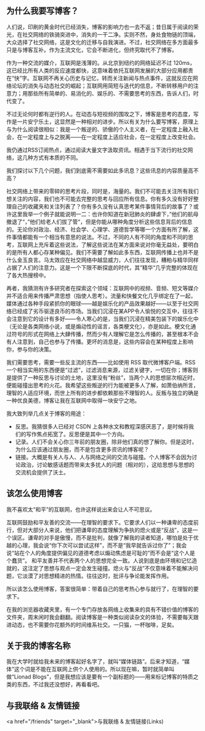 ## **为什么我要写博客？**

人们说，印刷的黄金时代已经消失，博客的影响力也一去不返；昔日属于阅读的荣光，在社交网络的铁骑突进中，消失的一干二净。实则不然，身处食物链的顶端，大众选择了社交网络，这是文化的迁移与自我演进。不过，社交网络在多方面最多只是与博客互补。作为主流文化，它会不断进化，但终究取代不了博客。

作为一种交流的媒介，互联网是浅薄的。从北京到纽约的网络延迟不过 120ms，这已经比所有人类的反应速度都快，这意味着依托互联网发展的大部分应用都贵在“快”字。互联网不再关心历史与记忆，转而关注新闻与热点事件，这就反应在网络论坛的消失与动态社交的崛起；互联网用简短与迭代的信息，不断转移用户的注意力；用那些所有简单的、易消化的、娱乐的、不需要思考的东西，告诉人们，时代变了。

不过无论何时都有逆行的人。在动态与短视频的围攻之下，博客是思考的态度，写作是一片安宁乐土，这显然是一种相对的进步。所以有关为什么要写博客，原理上与为什么阅读很相似：我是一个叛逆的、骄傲的个人主义者，在一定程度上融入社会，在一定程度上与之脱离——在一定程度上适应社会，在一定程度上改变社会。

我仍通过RSS订阅热点，通过阅读大量文字汲取资讯。相遇于当下流行的社交网络，这几种方式有本质的不同。

我们探讨以下几个问题，我们到底需不需要如此多讯息？这些讯息的内容质量高不高？

社交网络上带来的零碎的思考片段，同时是，海量的。我们不可能去关注所有我们想关注的内容，我们也不可能去完整的思考与回应所有信息。你有多久没有好好整理自己的收藏夹和关注列表了？你有多久没有认真思考某件事情背后的故事了？或许这里我举一个例子就能说明一二：也许你知道在新冠肺炎的肆虐下，”他们的航母撤退了“，”他们给老人们拔了管“，但是你能从哪种角度分析这些信息背后的信息的。无论你对政治、经济、社会学、心理学、道德哲学等哪一个方面有所了解，这件事情都能有一个相当有意思的说法。不过，不同的人有不同的角度和不同的思考，互联网上充斥着这些说法，了解这些说法在某方面来说对你毫无益处，要明白的是所有人都心存某种偏见。我们不需要了解如此多东西，互联网传播上也并不是什么金玉良言。马太效应在社交网络中越显威力，人们往往发现，糟粕与精华同样占据了人们的注意力。这是一个下限不断探底的时代，其”精华“几乎完整的体现在了各大热搜榜中。

再者，我猜测有许多研究者在探索这个领域：互联网中的视频、音频、短文等媒介并不适合用来传播严肃思想（指使人思考）。流量和快餐文化几乎绑定在了一起，媒体通过各种手段紧抓你的眼球——越是娱乐化的产品效果越好——以至于社交网络已经成了劣币驱逐良币的市场。当我们沉浸在某APP令人愉悦的交互中，往往不会注意到它的设计有多好——令人寒心的是，当我们沉浸在精美包装下的娱乐化中（无论是各类网络小说，或是煽动性的谣言，各类梗文化），亦是如此。梗文化通过符号的形式在网络上大肆传播，然而少有人理解它是怎么传播的，甚至根本不会有人注意到，自己也参与了传播。更坏的消息是，这些内容会在某种程度上影响你，参与你的决策。

我们需要思考，需要一些反主流的东西——比如使用 RSS 取代微博客户端。RSS 一个相当实用的东西便是“过滤”，过滤消息来源，过滤关键字，一切在你；博客则是提供了一种反思与讨论的土地，这里没有“粉丝”，当两个人的思想层次相近时，便能碰撞出思考的火花。我希望这些叛逆的行为能被更多人了解，如萧伯纳所言，理智的人适应环境，而世上所有的进步都依赖那些不理智的人。反叛与独立的确是一种优良美德，博客让我在互联网中取得一块安宁之地。

我大致列举几点关于博客的用途：

- 反思。我猜很多人已经对 CSDN 上各种水文和教程深感厌恶了，是时候将我们的写作焦点拓宽了。反思便是其中一个方向。
- 记录。人们不会关心你三年前的朋友圈，除非他们真的想了解你。但是这时，为什么应该通过朋友圈，而不是包含更多资讯的博客呢？
- 链接。大概是有关人与人、人与网络之间的交流与碰撞。个人博客不会因为讨论政治，讨论敏感话题而带来太多扰人的问题（相对的），这给思想与思想的交流机会提供了沃土。

## **该怎么使用博客**

我不喜欢太“和平”的互联网，也许这样说出来会让人不可思议。

互联网鼓励和平友善的交流——在理智的要求下。它要求人们以一种谦卑的态度前行，但对大部分人来说，他们把谦卑的态度理解为争执的熄火或是“反战”，这是一个误区。谦卑的对手是傲慢，而不是批判，就像了解我的读者知道，哪怕是处于优越的心理，我会说“你下次可以尝试这样”，而不是“我早就告诉过你了”；我会说“站在个人的角度提供偏见的道德考虑以煽动焦虑是可耻的”而不会是“这个人是个蠢货”。 和平友善并不代表两个人的思想完全一致。人说到底是由环境和记忆造就的，这注定了思想与观点一定会发生碰撞。熄火与“反战”不仅意味着不能解决问题，它淡漠了对思想精进的热情。往往这时，批评与争论能发挥作用。

所以该怎么使用博客，答案很简单：带着自己的思考热心参与就行了，在理智的要求下。

在我的浏览器收藏夹里，有一个专门存放各网络上收集来的具有不错价值的博客的文件夹，周末闲时我会翻翻。阅读博客是一种类似阅读杂文的体验，不需要每天跟进动态，也不需要你花额外的时间维系社交。一只猫，一杯咖啡，足矣。

## **关于我的博客名称**

我在大学时就给我未来的博客起好名字了，就叫“媒体链路”。后来才知道，“媒体”这个词是不能在互联网上供个人使用的。所以现在嘛，暂时就简单叫做“Lionad Blogs”，但是我想应该是要有一个副标题的——用来标记博客的特质之类的东西，不过我还没想好，再看看吧。

## **与我联络 & 友情链接**

<a href="/friends" target="_blank">与我联络 & 友情链接(Links)</a>